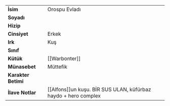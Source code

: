 |  |  |  
|---|---|  
| **İsim** | Orospu Evladı|  
| **Soyadı** | |  
| **Hizip** | |  
| **Cinsiyet** | Erkek|  
| **Irk** | Kuş|  
| **Sınıf** | |  
| **Kütük** | [[Warbonter]]|  
| **Münasebet** | Müttefik|  
| **Karakter Betimi** | |  
| **İlave Notlar** | [[Alfons]]un kuşu. BİR SUS ULAN, küfürbaz haydo + hero complex|  
